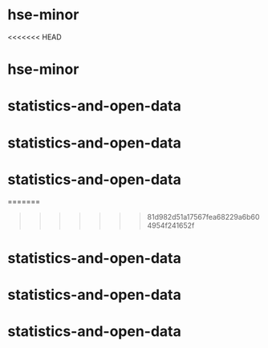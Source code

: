# hse-minor
<<<<<<< HEAD
# hse-minor
# statistics-and-open-data
# statistics-and-open-data
# statistics-and-open-data
=======


>>>>>>> 81d982d51a17567fea68229a6b604954f241652f
# statistics-and-open-data
# statistics-and-open-data
# statistics-and-open-data
